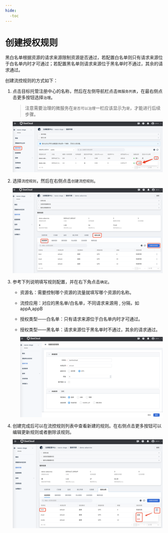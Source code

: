 ```yaml
---
hide:
  -toc
---
```


# 创建授权规则

黑白名单根据资源的请求来源限制资源是否通过，若配置白名单则只有请求来源位于白名单内时才可通过；若配置黑名单则请求来源位于黑名单时不通过，其余的请求通过。

创建流控规则的方式如下：

1. 点击目标托管注册中心的名称，然后在左侧导航栏点击`微服务列表`，在最右侧点击更多按钮选择`治理`。

    > 注意需要治理的微服务在`是否可以治理`一栏应该显示为`是`，才能进行后续步骤。

    ![微服务列表](../../../images/gov00.png)

2. 选择`流控规则`，然后在右侧点击`创建流控规则`。

    ![微服务列表](../../../images/gov01.png)

3. 参考下列说明填写规则配置，并在右下角点击`确定`。

    - 资源名：需要控制哪个资源的流量就填写哪个资源的名称。
    - 流控应用：对应的黑名单/白名单，不同请求来源用 , 分隔，如 appA,appB
    - 授权类型——白名单：只有请求来源位于白名单内时才可通过。
    - 授权类型——黑名单：请求来源位于黑名单时不通过，其余的请求通过。

        ![微服务列表](../../../images/gov02.png)

4. 创建完成后可以在流控规则列表中查看新建的规则。在右侧点击更多按钮可以编辑更新规则或者删除该规则。

    ![流控规则列表](../../../images/gov03.png)
